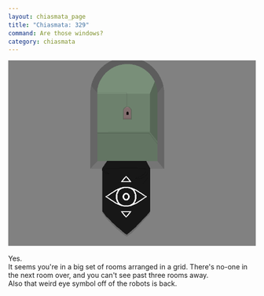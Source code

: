 ```yaml
---
layout: chiasmata_page
title: "Chiasmata: 329"
command: Are those windows?
category: chiasmata
---
```


![329](/chiasmata/images/narrative/333.png)

Yes.  
It seems you're in a big set of rooms arranged in a grid. There's no-one in the next room over, and you can't see past three rooms away.  
Also that weird eye symbol off of the robots is back.